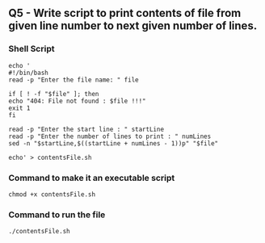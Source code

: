 ## Q5 - Write script to print contents of file from given line number to next given number of lines.

### Shell Script
```
echo '
#!/bin/bash
read -p "Enter the file name: " file

if [ ! -f "$file" ]; then
echo "404: File not found : $file !!!"
exit 1
fi

read -p "Enter the start line : " startLine
read -p "Enter the number of lines to print : " numLines
sed -n "$startLine,$((startLine + numLines - 1))p" "$file"

echo' > contentsFile.sh
```

### Command to make it an executable script
```
chmod +x contentsFile.sh
```


### Command to run the file
```
./contentsFile.sh
```

